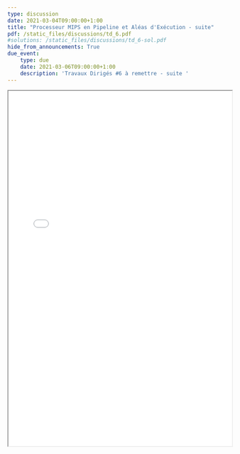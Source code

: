 ```yaml
---
type: discussion
date: 2021-03-04T09:00:00+1:00
title: "Processeur MIPS en Pipeline et Aléas d'Exécution - suite"
pdf: /static_files/discussions/td_6.pdf
#solutions: /static_files/discussions/td_6-sol.pdf
hide_from_announcements: True
due_event:
    type: due
    date: 2021-03-06T09:00:00+1:00
    description: 'Travaux Dirigés #6 à remettre - suite '
---
```

<iframe src="{{ page.pdf | prepend: site.baseurl | prepend : site.url}}" width="100%" height="800em"></iframe>
